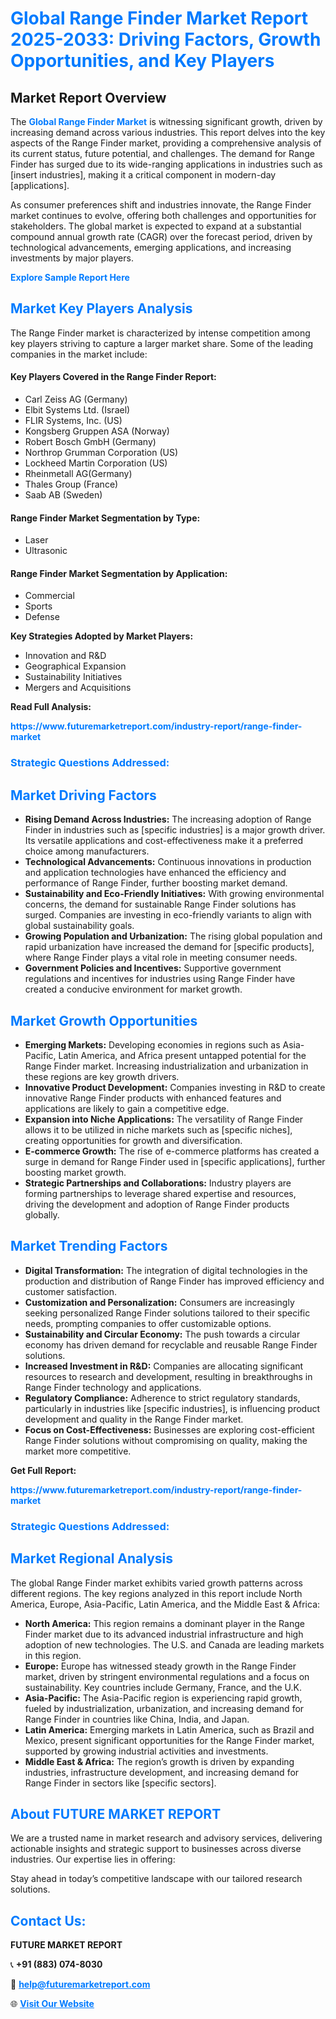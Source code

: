 <h1 style="color: #007BFF;">Global Range Finder Market Report 2025-2033: Driving Factors, Growth Opportunities, and Key Players</h1>

<section id="overview">
<h2>Market Report Overview</h2>
<p>The <a href="https://www.futuremarketreport.com/industry-report/range-finder-market" style="color: #007BFF; text-decoration: none;"><strong>Global Range Finder Market</strong></a> is witnessing significant growth, driven by increasing demand across various industries. This report delves into the key aspects of the Range Finder market, providing a comprehensive analysis of its current status, future potential, and challenges. The demand for Range Finder has surged due to its wide-ranging applications in industries such as [insert industries], making it a critical component in modern-day [applications].</p>
<p>As consumer preferences shift and industries innovate, the Range Finder market continues to evolve, offering both challenges and opportunities for stakeholders. The global market is expected to expand at a substantial compound annual growth rate (CAGR) over the forecast period, driven by technological advancements, emerging applications, and increasing investments by major players.</p>
</section>

<section id="overview">
<p><a href="https://www.futuremarketreport.com/request-sample/reportId=87876" style="color: #007BFF; text-decoration: none;"><strong>Explore Sample Report Here</strong></a></p>
</section>

<section id="key-players">
<h2 style="color: #007BFF;">Market Key Players Analysis</h2>
<p>The Range Finder market is characterized by intense competition among key players striving to capture a larger market share. Some of the leading companies in the market include:</p>
<h4>Key Players Covered in the Range Finder Report:</h4>
<ul><li>Carl Zeiss AG (Germany)</li><li>Elbit Systems Ltd. (Israel)</li><li>FLIR Systems, Inc. (US)</li><li>Kongsberg Gruppen ASA (Norway)</li><li>Robert Bosch GmbH (Germany)</li><li>Northrop Grumman Corporation (US)</li><li>Lockheed Martin Corporation (US)</li><li>Rheinmetall AG(Germany)</li><li>Thales Group (France)</li><li>Saab AB (Sweden)</li></ul>
<h4>Range Finder Market Segmentation by Type:</h4>
<ul><li>Laser</li><li>Ultrasonic</li></ul>

<h4>Range Finder Market Segmentation by Application:</h4>
<ul><li>Commercial</li><li>Sports</li><li>Defense</li></ul>
<p><strong>Key Strategies Adopted by Market Players:</strong></p>
<ul>
<li>Innovation and R&D</li>
<li>Geographical Expansion</li>
<li>Sustainability Initiatives</li>
<li>Mergers and Acquisitions</li>
</ul>
</section>

<section>
<p><strong>Read Full Analysis: </strong></p><a href="https://www.futuremarketreport.com/industry-report/range-finder-market" style="color: #007BFF; text-decoration: none;"><strong>https://www.futuremarketreport.com/industry-report/range-finder-market</strong></a>
<h3 style="color: #007BFF;">Strategic Questions Addressed:</h3>
</section>

<section id="driving-factors">
<h2 style="color: #007BFF;">Market Driving Factors</h2>
<ul>
<li><strong>Rising Demand Across Industries:</strong> The increasing adoption of Range Finder in industries such as [specific industries] is a major growth driver. Its versatile applications and cost-effectiveness make it a preferred choice among manufacturers.</li>
<li><strong>Technological Advancements:</strong> Continuous innovations in production and application technologies have enhanced the efficiency and performance of Range Finder, further boosting market demand.</li>
<li><strong>Sustainability and Eco-Friendly Initiatives:</strong> With growing environmental concerns, the demand for sustainable Range Finder solutions has surged. Companies are investing in eco-friendly variants to align with global sustainability goals.</li>
<li><strong>Growing Population and Urbanization:</strong> The rising global population and rapid urbanization have increased the demand for [specific products], where Range Finder plays a vital role in meeting consumer needs.</li>
<li><strong>Government Policies and Incentives:</strong> Supportive government regulations and incentives for industries using Range Finder have created a conducive environment for market growth.</li>
</ul>
</section>

<section id="growth-opportunities">
<h2 style="color: #007BFF;">Market Growth Opportunities</h2>
<ul>
<li><strong>Emerging Markets:</strong> Developing economies in regions such as Asia-Pacific, Latin America, and Africa present untapped potential for the Range Finder market. Increasing industrialization and urbanization in these regions are key growth drivers.</li>
<li><strong>Innovative Product Development:</strong> Companies investing in R&D to create innovative Range Finder products with enhanced features and applications are likely to gain a competitive edge.</li>
<li><strong>Expansion into Niche Applications:</strong> The versatility of Range Finder allows it to be utilized in niche markets such as [specific niches], creating opportunities for growth and diversification.</li>
<li><strong>E-commerce Growth:</strong> The rise of e-commerce platforms has created a surge in demand for Range Finder used in [specific applications], further boosting market growth.</li>
<li><strong>Strategic Partnerships and Collaborations:</strong> Industry players are forming partnerships to leverage shared expertise and resources, driving the development and adoption of Range Finder products globally.</li>
</ul>
</section>

<section id="trending-factors">
<h2 style="color: #007BFF;">Market Trending Factors</h2>
<ul>
<li><strong>Digital Transformation:</strong> The integration of digital technologies in the production and distribution of Range Finder has improved efficiency and customer satisfaction.</li>
<li><strong>Customization and Personalization:</strong> Consumers are increasingly seeking personalized Range Finder solutions tailored to their specific needs, prompting companies to offer customizable options.</li>
<li><strong>Sustainability and Circular Economy:</strong> The push towards a circular economy has driven demand for recyclable and reusable Range Finder solutions.</li>
<li><strong>Increased Investment in R&D:</strong> Companies are allocating significant resources to research and development, resulting in breakthroughs in Range Finder technology and applications.</li>
<li><strong>Regulatory Compliance:</strong> Adherence to strict regulatory standards, particularly in industries like [specific industries], is influencing product development and quality in the Range Finder market.</li>
<li><strong>Focus on Cost-Effectiveness:</strong> Businesses are exploring cost-efficient Range Finder solutions without compromising on quality, making the market more competitive.</li>
</ul>
</section>

<section>
<p><strong>Get Full Report: </strong></p><a href="https://www.futuremarketreport.com/industry-report/range-finder-market" style="color: #007BFF; text-decoration: none;"><strong>https://www.futuremarketreport.com/industry-report/range-finder-market</strong></a>
<h3 style="color: #007BFF;">Strategic Questions Addressed:</h3>
</section>


<section id="regional-analysis">
<h2 style="color: #007BFF;">Market Regional Analysis</h2>
<p>The global Range Finder market exhibits varied growth patterns across different regions. The key regions analyzed in this report include North America, Europe, Asia-Pacific, Latin America, and the Middle East & Africa:</p>
<ul>
<li><strong>North America:</strong> This region remains a dominant player in the Range Finder market due to its advanced industrial infrastructure and high adoption of new technologies. The U.S. and Canada are leading markets in this region.</li>
<li><strong>Europe:</strong> Europe has witnessed steady growth in the Range Finder market, driven by stringent environmental regulations and a focus on sustainability. Key countries include Germany, France, and the U.K.</li>
<li><strong>Asia-Pacific:</strong> The Asia-Pacific region is experiencing rapid growth, fueled by industrialization, urbanization, and increasing demand for Range Finder in countries like China, India, and Japan.</li>
<li><strong>Latin America:</strong> Emerging markets in Latin America, such as Brazil and Mexico, present significant opportunities for the Range Finder market, supported by growing industrial activities and investments.</li>
<li><strong>Middle East & Africa:</strong> The region’s growth is driven by expanding industries, infrastructure development, and increasing demand for Range Finder in sectors like [specific sectors].</li>
</ul>
</section>

<footer>
<h2 style="color: #007BFF;">About FUTURE MARKET REPORT</h2>
<p>We are a trusted name in market research and advisory services, delivering actionable insights and strategic support to businesses across diverse industries. Our expertise lies in offering:</p>

<p>Stay ahead in today’s competitive landscape with our tailored research solutions.</p>

<h2 style="color: #007BFF;">Contact Us:</h2>
<p><strong>FUTURE MARKET REPORT</strong></p>
<p>📞 <strong>+91 (883) 074-8030</strong></p>
<p>📧 <strong><a href="mailto:help@futuremarketreport.com" style="color: #007BFF;">help@futuremarketreport.com</a></strong></p>
<p>🌐 <strong><a href="https://www.futuremarketreport.com/" style="color: #007BFF;">Visit Our Website</a></strong></p>
</footer>